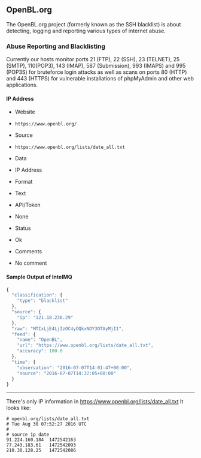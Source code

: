 ## OpenBL.org

The OpenBL.org project (formerly known as the SSH blacklist) is about detecting,
logging and reporting various types of internet abuse.

### Abuse Reporting and Blacklisting

Currently our hosts monitor ports 21 (FTP), 22 (SSH), 23 (TELNET), 25 (SMTP),
110(POP3), 143 (IMAP), 587 (Submission), 993 (IMAPS) and 995 (POP3S) for
bruteforce login attacks as well as scans on ports 80 (HTTP) and 443 (HTTPS) for
vulnerable installations of phpMyAdmin and other web applications.

#### IP Address
>
* Website
 - `https://www.openbl.org/`
* Source
 - `https://www.openbl.org/lists/date_all.txt`
* Data
 - IP Address
* Format
 - Text
* API/Token
 - None
* Status
 - Ok
* Comments
 - No comment

#### Sample Output of IntelMQ

```javascript
{
  "classification": {
    "type": "blacklist"
  },
  "source": {
    "ip": "121.18.238.29"
  },
  "raw": "MTIxLjE4LjIzOC4yOQkxNDY3OTAyMjI1",
  "feed": {
    "name": "OpenBL",
    "url": "https://www.openbl.org/lists/date_all.txt",
    "accuracy": 100.0
  },
  "time": {
    "observation": "2016-07-07T14:01:47+00:00",
    "source": "2016-07-07T14:37:05+00:00"
  }
}
```

----

There's only IP information in https://www.openbl.org/lists/date_all.txt
It looks like:

	# openbl.org/lists/date_all.txt
	# Tue Aug 30 07:52:27 2016 UTC
	#
	# source ip	date
	91.224.160.184	1472542163
	77.243.183.61	1472542093
	210.30.128.25	1472542086
